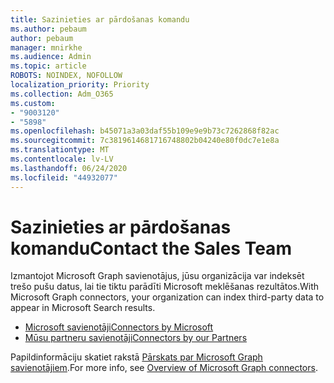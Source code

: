 ```yaml
---
title: Sazinieties ar pārdošanas komandu
ms.author: pebaum
author: pebaum
manager: mnirkhe
ms.audience: Admin
ms.topic: article
ROBOTS: NOINDEX, NOFOLLOW
localization_priority: Priority
ms.collection: Adm_O365
ms.custom:
- "9003120"
- "5898"
ms.openlocfilehash: b45071a3a03daf55b109e9e9b73c7262868f82ac
ms.sourcegitcommit: 7c3819614681716748802b04240e80f0dc7e1e8a
ms.translationtype: MT
ms.contentlocale: lv-LV
ms.lasthandoff: 06/24/2020
ms.locfileid: "44932077"
---
```

# <a name="contact-the-sales-team"></a><span data-ttu-id="0b982-102">Sazinieties ar pārdošanas komandu</span><span class="sxs-lookup"><span data-stu-id="0b982-102">Contact the Sales Team</span></span>

<span data-ttu-id="0b982-103">Izmantojot Microsoft Graph savienotājus, jūsu organizācija var indeksēt trešo pušu datus, lai tie tiktu parādīti Microsoft meklēšanas rezultātos.</span><span class="sxs-lookup"><span data-stu-id="0b982-103">With Microsoft Graph connectors, your organization can index third-party data to appear in Microsoft Search results.</span></span>

- [<span data-ttu-id="0b982-104">Microsoft savienotāji</span><span class="sxs-lookup"><span data-stu-id="0b982-104">Connectors by Microsoft</span></span>](https://docs.microsoft.com/microsoftsearch/connectors-gallery#Microsoft)
- [<span data-ttu-id="0b982-105">Mūsu partneru savienotāji</span><span class="sxs-lookup"><span data-stu-id="0b982-105">Connectors by our Partners</span></span>](https://docs.microsoft.com/microsoftsearch/connectors-gallery#Partners)

<span data-ttu-id="0b982-106">Papildinformāciju skatiet rakstā [Pārskats par Microsoft Graph savienotājiem](https://docs.microsoft.com/microsoftsearch/connectors-overview).</span><span class="sxs-lookup"><span data-stu-id="0b982-106">For more info, see [Overview of Microsoft Graph connectors](https://docs.microsoft.com/microsoftsearch/connectors-overview).</span></span>
